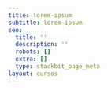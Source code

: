 ```yaml
---
title: lorem-ipsum
subtitle: lorem-ipsum
seo:
  title: ''
  description: ''
  robots: []
  extra: []
  type: stackbit_page_meta
layout: cursos
---
```

